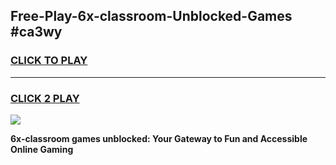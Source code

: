 
## Free-Play-6x-classroom-Unblocked-Games #ca3wy
<h3>
<a href="https://news.freeplayer.one?title=6x-classroom&ref=8M">CLICK TO PLAY</a></h3>
<hr>

<h3>
<a href="https://news.freeplayer.one?title=6x-classroom&ref=8M">CLICK 2 PLAY</a>
  
</h3>

<a href="https://news.freeplayer.one?title=6x-classroom&ref=8M"><img src="https://clearcache.store/games.png"></a>


**6x-classroom games unblocked: Your Gateway to Fun and Accessible Online Gaming**
